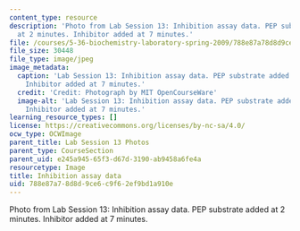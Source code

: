 ```yaml
---
content_type: resource
description: 'Photo from Lab Session 13: Inhibition assay data. PEP substrate added
  at 2 minutes. Inhibitor added at 7 minutes.'
file: /courses/5-36-biochemistry-laboratory-spring-2009/788e87a78d8d9ce6c9f62ef9bd1a910e_Lab13_4.jpg
file_size: 30448
file_type: image/jpeg
image_metadata:
  caption: 'Lab Session 13: Inhibition assay data. PEP substrate added at 2 minutes.
    Inhibitor added at 7 minutes.'
  credit: 'Credit: Photograph by MIT OpenCourseWare'
  image-alt: 'Lab Session 13: Inhibition assay data. PEP substrate added at 2 minutes.
    Inhibitor added at 7 minutes.'
learning_resource_types: []
license: https://creativecommons.org/licenses/by-nc-sa/4.0/
ocw_type: OCWImage
parent_title: Lab Session 13 Photos
parent_type: CourseSection
parent_uid: e245a945-65f3-d67d-3190-ab9458a6fe4a
resourcetype: Image
title: Inhibition assay data
uid: 788e87a7-8d8d-9ce6-c9f6-2ef9bd1a910e
---
```

Photo from Lab Session 13: Inhibition assay data. PEP substrate added at 2 minutes. Inhibitor added at 7 minutes.